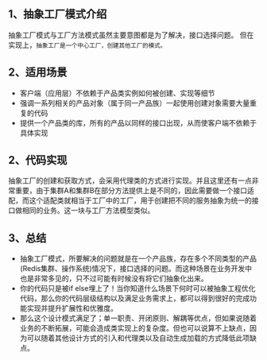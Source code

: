 1、抽象工厂模式介绍
--
抽象工厂模式与工厂方法模式虽然主要意图都是为了解决，接口选择问题。
但在实现上，`抽象工厂是一个中心工厂，创建其他工厂的模式。`

2、适用场景
--
* 客户端（应用层）不依赖于产品类实例如何被创建、实现等细节
* 强调一系列相关的产品对象（属于同一产品族）一起使用创建对象需要大量重复的代码
* 提供一个产品类的库，所有的产品以同样的接口出现，从而使客户端不依赖于具体实现


2、代码实现
--
抽象工厂的创建和获取方式，会采用代理类的方式进行实现。并且这里还有一点非常重要，由于集群A和集群B在部分方法提供上是不同的，因此需要做一个接口适配，而这个适配类就相当于工厂中的工厂，用于创建把不同的服务抽象为统一的接口做相同的业务。这一块与工厂方法模型类似。


3、总结
--
* 抽象工厂模式，所要解决的问题就是在一个产品族，存在多个不同类型的产品(Redis集群、操作系统)情况下，接口选择的问题。而这种场景在业务开发中也是非常多见的，只不过可能有时候没有将它们抽象化出来。
* 你的代码只是被if else埋上了！当你知道什么场景下何时可以被抽象工程优化代码，那么你的代码层级结构以及满足业务需求上，都可以得到很好的完成功能实现并提升扩展性和优雅度。
* 那么这个设计模式满足了；单一职责、开闭原则、解耦等优点，但如果说随着业务的不断拓展，可能会造成类实现上的复杂度。但也可以说算不上缺点，因为可以随着其他设计方式的引入和代理类以及自动生成加载的方式降低此项缺点。

